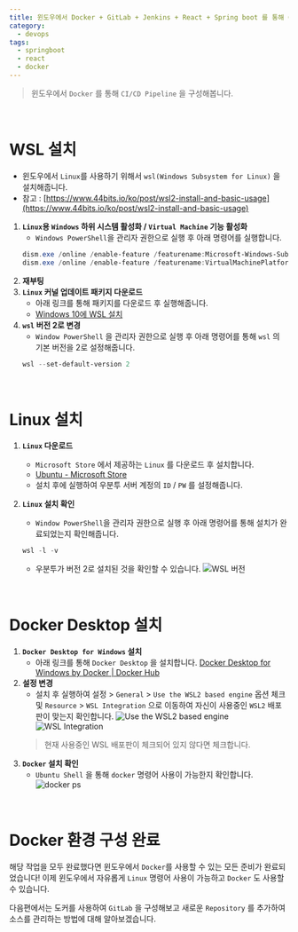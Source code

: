 ```yaml
---
title: 윈도우에서 Docker + GitLab + Jenkins + React + Spring boot 를 통해 CI/CD 구성하기 - (1) Docker 환경 구성
category:
  - devops
tags:
  - springboot
  - react
  - docker
---
```


> 윈도우에서 `Docker` 를 통해 `CI/CD Pipeline` 을 구성해봅니다.

<br>

# WSL 설치

- 윈도우에서 `Linux`를 사용하기 위해서  `wsl(Windows Subsystem for Linux)` 을 설치해줍니다.
- 참고 : [https://www.44bits.io/ko/post/wsl2-install-and-basic-usage](https://www.44bits.io/ko/post/wsl2-install-and-basic-usage)

1. **`Linux`용 `Windows` 하위 시스템 활성화 / `Virtual Machine` 기능 활성화**
    - `Windows PowerShell`을 관리자 권한으로 실행 후 아래 명령어를 실행합니다.
    ```powershell
    dism.exe /online /enable-feature /featurename:Microsoft-Windows-Subsystem-Linux /all /norestart 
    dism.exe /online /enable-feature /featurename:VirtualMachinePlatform /all /norestart
    ```
2. **재부팅**
3. **`Linux` 커널 업데이트 패키지 다운로드**
    - 아래 링크를 통해 패키지를 다운로드 후 실행해줍니다.
    - [Windows 10에 WSL 설치](https://docs.microsoft.com/ko-kr/windows/wsl/install-win10#step-4---download-the-linux-kernel-update-package)
4. **`wsl` 버전 2로 변경**
    - `Window PowerShell` 을 관리자 권한으로 실행 후 아래 명령어를 통해 `wsl` 의 기본 버전을 2로 설정해줍니다.
    ```powershell
    wsl --set-default-version 2
    ```

<br>

# Linux 설치

1. **`Linux` 다운로드**
    - `Microsoft Store` 에서 제공하는 `Linux` 를 다운로드 후 설치합니다.
    - [Ubuntu - Microsoft Store](https://www.microsoft.com/ko-kr/p/ubuntu/9nblggh4msv6?activetab=pivot:overviewtab)
    - 설치 후에 실행하여 우분투 서버 계정의 `ID` / `PW` 를 설정해줍니다.
2. **`Linux` 설치 확인**
    - `Window PowerShell`을 관리자 권한으로 실행 후 아래 명령어를 통해 설치가 완료되었는지 확인해줍니다.
    ```powershell
    wsl -l -v
    ```

    - 우분투가 버전 2로 설치된 것을 확인할 수 있습니다.
    ![WSL 버전]({{site.url}}/assets/images/img/2021-09-15-constructing-a-pipeline-with-docker-on-windows/wsl-version.png)

<br>

# Docker Desktop 설치

1. **`Docker Desktop for Windows` 설치**
    - 아래 링크를 통해 `Docker Desktop` 을 설치합니다.
    [Docker Desktop for Windows by Docker | Docker Hub](https://hub.docker.com/editions/community/docker-ce-desktop-windows)
2. **설정 변경**
    - 설치 후 실행하여 설정 > `General` > `Use the WSL2 based engine` 옵션 체크 및 `Resource` > `WSL Integration` 으로 이동하여 자신이 사용중인 `WSL2` 배포판이 맞는지 확인합니다.
    ![Use the WSL2 based engine]({{site.url}}/assets/images/img/2021-09-15-constructing-a-pipeline-with-docker-on-windows/docker-desktop-option1.png)
    ![WSL Integration]({{site.url}}/assets/images/img/2021-09-15-constructing-a-pipeline-with-docker-on-windows/docker-desktop-option2.png)
    > 현재 사용중인 WSL 배포판이 체크되어 있지 않다면 체크합니다.
3. **`Docker` 설치 확인**
    - `Ubuntu Shell` 을 통해 `docker` 명령어 사용이 가능한지 확인합니다.
    ![docker ps]({{site.url}}/assets/images/img/2021-09-15-constructing-a-pipeline-with-docker-on-windows/docker-ps.png)

<br>

# Docker 환경 구성 완료

해당 작업을 모두 완료했다면 윈도우에서 `Docker`를 사용할 수 있는 모든 준비가 완료되었습니다! 이제 윈도우에서 자유롭게 `Linux` 명령어 사용이 가능하고 `Docker` 도 사용할 수 있습니다. 

다음편에서는 도커를 사용하여  `GitLab` 을 구성해보고 새로운 `Repository` 를 추가하여 소스를 관리하는 방법에 대해 알아보겠습니다.